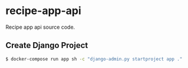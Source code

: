 # recipe-app-api
Recipe app api source code.

## Create Django Project

```sh
$ docker-compose run app sh -c "django-admin.py startproject app ."
```
